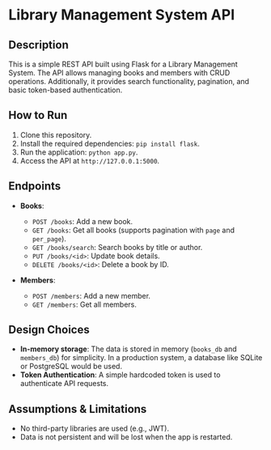 # Library Management System API

## Description
This is a simple REST API built using Flask for a Library Management System. The API allows managing books and members with CRUD operations. Additionally, it provides search functionality, pagination, and basic token-based authentication.

## How to Run
1. Clone this repository.
2. Install the required dependencies: `pip install flask`.
3. Run the application: `python app.py`.
4. Access the API at `http://127.0.0.1:5000`.

## Endpoints

- **Books**:
  - `POST /books`: Add a new book.
  - `GET /books`: Get all books (supports pagination with `page` and `per_page`).
  - `GET /books/search`: Search books by title or author.
  - `PUT /books/<id>`: Update book details.
  - `DELETE /books/<id>`: Delete a book by ID.

- **Members**:
  - `POST /members`: Add a new member.
  - `GET /members`: Get all members.


## Design Choices
- **In-memory storage**: The data is stored in memory (`books_db` and `members_db`) for simplicity. In a production system, a database like SQLite or PostgreSQL would be used.
- **Token Authentication**: A simple hardcoded token is used to authenticate API requests.

## Assumptions & Limitations
- No third-party libraries are used (e.g., JWT).
- Data is not persistent and will be lost when the app is restarted.
